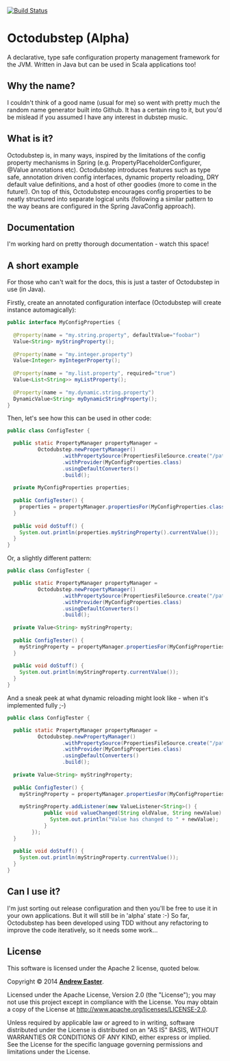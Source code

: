 [![Build Status](https://travis-ci.org/DrewEaster/octodubstep.svg?branch=master)](https://travis-ci.org/DrewEaster/octodubstep)

Octodubstep (Alpha)
===================

A declarative, type safe configuration property management framework for the JVM. Written in Java but can be used in Scala applications too!

Why the name?
-------------

I couldn't think of a good name (usual for me) so went with pretty much the random name generator built into Github. It has a certain ring to it, but you'd be mislead if you assumed I have any interest in dubstep music.

What is it?
-----------

Octodubstep is, in many ways, inspired by the limitations of the config property mechanisms in Spring (e.g. PropertyPlaceholderConfigurer, @Value annotations etc). Octodubstep introduces features such as type safe, annotation driven config interfaces, dynamic property reloading, DRY default value definitions, and a host of other goodies (more to come in the future!). On top of this, Octodubstep encourages config properties to be neatly structured into separate logical units (following a similar pattern to the way beans are configured in the Spring JavaConfig approach).

Documentation
-------------

I'm working hard on pretty thorough documentation - watch this space!


A short example
---------------

For those who can't wait for the docs, this is just a taster of Octodubstep in use (in Java).

Firstly, create an annotated configuration interface (Octodubstep will create instance automagically):
```java
public interface MyConfigProperties {
  
  @Property(name = "my.string.property", defaultValue="foobar")
  Value<String> myStringProperty();
  
  @Property(name = "my.integer.property")
  Value<Integer> myIntegerProperty();  
  
  @Property(name = "my.list.property", required="true")
  Value<List<String>> myListProperty();
  
  @Property(name = "my.dynamic.string.property")
  DynamicValue<String> myDynamicStringProperty();
}
```
Then, let's see how this can be used in other code:
```java
public class ConfigTester {

  public static PropertyManager propertyManager =
          Octodubstep.newPropertyManager()
                  .withPropertySource(PropertiesFileSource.create("/path/to/props.properties"))
                  .withProvider(MyConfigProperties.class)
                  .usingDefaultConverters()
                  .build();
  
  private MyConfigProperties properties;
  
  public ConfigTester() {
    properties = propertyManager.propertiesFor(MyConfigProperties.class);
  }
  
  public void doStuff() {
    System.out.println(properties.myStringProperty().currentValue());
  }
}
```
Or, a slightly different pattern:
```java
public class ConfigTester {

  public static PropertyManager propertyManager =
          Octodubstep.newPropertyManager()
                  .withPropertySource(PropertiesFileSource.create("/path/to/props.properties"))
                  .withProvider(MyConfigProperties.class)
                  .usingDefaultConverters()
                  .build();
  
  private Value<String> myStringProperty;
  
  public ConfigTester() {
    myStringProperty = propertyManager.propertiesFor(MyConfigProperties.class).myStringProperty();
  }
  
  public void doStuff() {
    System.out.println(myStringProperty.currentValue());
  }
}
```
And a sneak peek at what dynamic reloading might look like - when it's implemented fully ;-)
```java
public class ConfigTester {

  public static PropertyManager propertyManager =
          Octodubstep.newPropertyManager()
                  .withPropertySource(PropertiesFileSource.create("/path/to/props.properties"))
                  .withProvider(MyConfigProperties.class)
                  .usingDefaultConverters()
                  .build();
  
  private Value<String> myStringProperty;
  
  public ConfigTester() {
    myStringProperty = propertyManager.propertiesFor(MyConfigProperties.class).myStringProperty();
    
    myStringProperty.addListener(new ValueListener<String>() {
            public void valueChanged(String oldValue, String newValue) {
              System.out.println("Value has changed to " + newValue);  
            }
        });
  }
  
  public void doStuff() {
    System.out.println(myStringProperty.currentValue());
  }
}
```
Can I use it?
-------------

I'm just sorting out release configuration and then you'll be free to use it in your own applications. But it will still be in 'alpha' state :-) So far, Octodubstep has been developed using TDD without any refactoring to improve the code iteratively, so it needs some work...

License
-------

This software is licensed under the Apache 2 license, quoted below.

Copyright &copy; 2014 **[Andrew Easter](http://www.dreweaster.com/)**.

Licensed under the Apache License, Version 2.0 (the "License"); you may not use this project except in compliance with the License. You may obtain a copy of the License at http://www.apache.org/licenses/LICENSE-2.0.

Unless required by applicable law or agreed to in writing, software distributed under the License is distributed on an "AS IS" BASIS, WITHOUT WARRANTIES OR CONDITIONS OF ANY KIND, either express or implied. See the License for the specific language governing permissions and limitations under the License.

